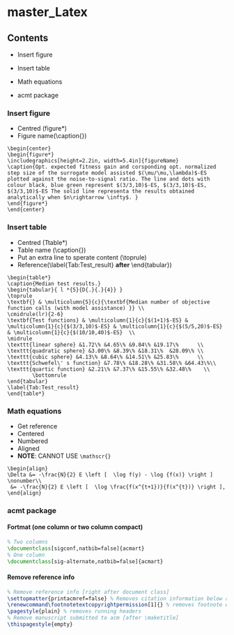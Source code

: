 # master_Latex
## Contents

- Insert figure 

- Insert table 

- Math equations

- acmt package 

### Insert figure 
- Centred (figure*)
- Figure name(\caption{})

```
\begin{center}
\begin{figure*}
\includegraphics[height=2.2in, width=5.4in]{figureName}
\caption{Opt. expected fitness gain and corsponding opt. normalized step size of the surrogate model assisted $(\mu/\mu,\lambda)$-ES plotted against the noise-to-signal ratio. The line and dots with colour black, blue green represent $(3/3,10)$-ES, $(3/3,10)$-ES, $(3/3,10)$-ES The solid line representa the results obtained analytically when $n\rightarrow \infty$. }
\end{figure*}
\end{center}
```

### Insert table 
- Centred (Ttable*)
- Table name (\caption{})
- Put an extra line to sperate content (\toprule)
- Reference(\label{Tab:Test_result} **after** \end{tabular})

```
\begin{table*} 
\caption{Median test results.}
\begin{tabular}{ l *{5}{D{.}{.}{4}} }
\toprule
\textbf{} & \multicolumn{5}{c}{\textbf{Median number of objective function calls (with model assistance) }} \\
\cmidrule(lr){2-6}
\textbf{Test functions} & \multicolumn{1}{c}{$(1+1)$-ES} & \multicolumn{1}{c}{$(3/3,10)$-ES} & \multicolumn{1}{c}{$(5/5,20)$-ES} & \multicolumn{1}{c}{$(10/10,40)$-ES}  \\
\midrule
\texttt{linear sphere} &1.72\% &4.65\% &9.84\% &19.17\%      \\
\texttt{quadratic sphere} &3.00\% &8.39\% &18.31\%  &28.09\% \\ 
\texttt{cubic sphere} &4.13\% &8.64\% &14.51\% &25.83\%      \\ 
\texttt{Schwefel\' s function} &7.78\% &18.28\% &31.58\% &64.43\%\\ 
\texttt{quartic function} &2.21\% &7.37\% &15.55\% &32.48\%    \\ 
        \bottomrule             
\end{tabular}
\label{Tab:Test_result}
\end{table*}
```


### Math equations
- Get reference 
- Centered
- Numbered 
- Aligned 
- **NOTE**: CANNOT USE `\mathscr{}`
```{tex}
\begin{align}
\Delta &= -\frac{N}{2} E \left [  \log f(y) - \log {f(x)} \right ] \nonumber\\
 &= -\frac{N}{2} E \left [  \log \frac{f(x^{t+1})}{f(x^{t})} \right ], 
\end{align}
```

### acmt package 
#### Fortmat (one column or two column compact)
```latex
% Two columns
\documentclass[sigconf,natbib=false]{acmart}
% One column
\documentclass[sig-alternate,natbib=false]{acmart}
```

#### Remove reference info 
```latex
% Remove reference info [right after document class]
\settopmatter{printacmref=false} % Removes citation information below abstract
\renewcommand\footnotetextcopyrightpermission[1]{} % removes footnote with conference information in first column
\pagestyle{plain} % removes running headers
% Remove manuscript submitted to acm [after \maketitle]
\thispagestyle{empty}

```


